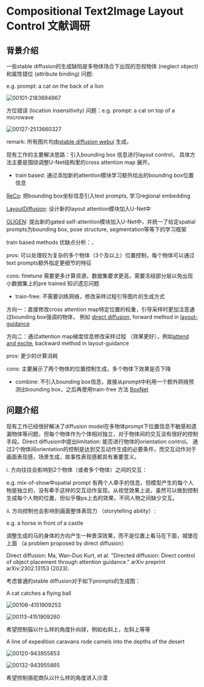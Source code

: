 # Compositional Text2Image Layout Control 文献调研

## 背景介绍

一些stable diffusion的生成缺陷是多物体场合下出现的忽视物体 (neglect object) 和属性错位 (attribute binding) 问题:

e.g. prompt:  a cat on the back of a lion

![00101-2183694867](https://github.com/zykev/Text2Image-Diffusion/blob/main/proposal/images/images/00101-2183694867.png)

方位错误 (location insensitivity) 问题：e.g. prompt: a cat on top of a microwave

![00127-2513660327](https://github.com/zykev/Text2Image-Diffusion/blob/main/proposal/images/images/00127-2513660327.png)

remark: 所有图片均由[stable diffusion webui](https://github.com/AUTOMATIC1111/stable-diffusion-webui) 生成。

现有工作的主要解决思路：引入bounding box 信息进行layout control， 具体方法主要是围绕调整U-Net结构里的cross attention map 展开。

* train based: 通过添加新的attention模块学习额外给出的bounding box位置信息

[ReCo](https://arxiv.org/abs/2211.15518): 把bounding box坐标信息引入text prompts, 学习regional embedding

[LayoutDiffusion](https://arxiv.org/abs/2303.17189): 设计新的layout attention模块加入U-Net中

[GLIGEN](https://arxiv.org/abs/2301.07093): 提出新的gated self-attention模块加入U-Net中，并统一了给定spatial prompts为bounding box, pose structure, segmentation等等下的学习框架

train based methods 优缺点分析：、

pros: 可以处理较为复杂的多个物体（3个及以上）位置控制，每个物体可以通过text prompts额外指定更细节的特征

cons: finetune 需要更多计算资源，数据集要求更高，需要冻结部分层以免出现小数据集上的pre trained 知识遗忘问题

* train-free: 不需要训练网络，修改采样过程引导图片的生成方式

方向一：直接修改cross attention map特定位置的权重，引导采样时更加注意通过bounding box强调的物体， 例如 [direct diffusion](https://arxiv.org/abs/2302.13153), forward method in [layout-guidance](https://github.com/silent-chen/layout-guidance)

方向二：通过attention map梯度信息修改采样过程 （效果更好），例如[attend and excite](https://arxiv.org/abs/2301.13826), backward method in layout-guidance

pros: 更少的计算消耗

cons: 主要展示了两个物体的位置控制生成，多个物体下效果是否下降

* combine: 不引入bounding box信息，直接从prompt中利用一个额外网络预测出bounding box，之后再使用train-free 方法 [BoxNet](https://arxiv.org/abs/2305.13921)

## 问题介绍

现有工作已经很好解决了diffusion model在多物体prompt下位置信息不敏感和遗漏物体等问题，但每个物体作为个体相对独立，对于物体间的交互没有很好的控制手段。Direct diffusion中提出limitation: 能否进行物体的orientation control。 通过2个物体间orientation的控制是达到交互动作生成的必要条件，而交互动作对于画面表现感，场景生成，故事性表现感都具有重要意义。

i. 方向往往会影响到2个物体（或者多个物体）之间的交互： 

e.g. mix-of-show中spatial prompt 有两个人牵手的信息，但模型产生的每个人物是独立的，没有牵手这样的交互动作呈现。从视觉效果上说，虽然可以做到控制生成每个人物的位置，但似乎像ps上去的效果，不同人物之间缺少交互。 

ii. 方向控制也会影响到画面整体表现力 （storytelling ability）: 

e.g. a horse in front of a castle 

调整生成的马的身体的方向产生一种景深效果，而不是位置上看马在下面，城堡在上面 （a problem proposed by direct diffusion） 

Direct diffusion: Ma, Wan-Duo Kurt, et al. "Directed diffusion: Direct control of object placement through attention guidance." arXiv preprint arXiv:2302.13153 (2023). 

 
考虑普通的stable diffusion对于如下prompts的生成图：

A cat catches a flying ball

![00106-4151909253](https://github.com/zykev/Text2Image-Diffusion/blob/main/proposal/images/images/00106-4151909253.png)



![00113-4151909260](https://github.com/zykev/Text2Image-Diffusion/blob/main/proposal/images/images/00113-4151909260.png)

希望控制猫以什么样的角度扑向球，例如右斜上，左斜上等等

A line of expedition caravans rode camels into the depths of the desert

![00120-943955853](https://github.com/zykev/Text2Image-Diffusion/blob/main/proposal/images/images/00120-943955853.png)

![00132-943955865](https://github.com/zykev/Text2Image-Diffusion/blob/main/proposal/images/images/00132-943955865.png)

希望控制骆驼商队以什么样的角度进入沙漠
